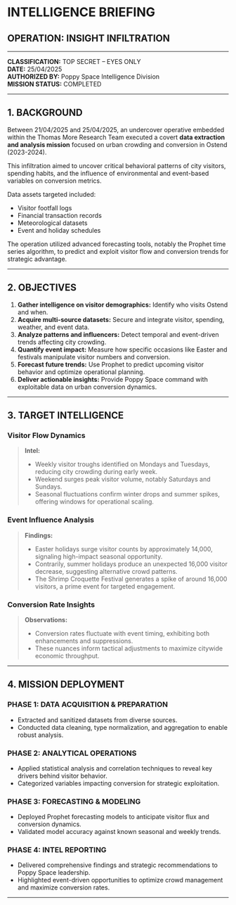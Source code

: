 # **INTELLIGENCE BRIEFING**  
## **OPERATION: INSIGHT INFILTRATION**

---

**CLASSIFICATION:** TOP SECRET – EYES ONLY  
**DATE:** 25/04/2025  
**AUTHORIZED BY:** Poppy Space Intelligence Division  
**MISSION STATUS:** COMPLETED  

---

## **1. BACKGROUND**

Between 21/04/2025 and 25/04/2025, an undercover operative embedded within the Thomas More Research Team executed a covert **data extraction and analysis mission** focused on urban crowding and conversion in Ostend (2023-2024).

This infiltration aimed to uncover critical behavioral patterns of city visitors, spending habits, and the influence of environmental and event-based variables on conversion metrics.

Data assets targeted included:

- Visitor footfall logs  
- Financial transaction records  
- Meteorological datasets  
- Event and holiday schedules  

The operation utilized advanced forecasting tools, notably the Prophet time series algorithm, to predict and exploit visitor flow and conversion trends for strategic advantage.

---

## **2. OBJECTIVES**

1. **Gather intelligence on visitor demographics:** Identify who visits Ostend and when.  
2. **Acquire multi-source datasets:** Secure and integrate visitor, spending, weather, and event data.  
3. **Analyze patterns and influencers:** Detect temporal and event-driven trends affecting city crowding.  
4. **Quantify event impact:** Measure how specific occasions like Easter and festivals manipulate visitor numbers and conversion.  
5. **Forecast future trends:** Use Prophet to predict upcoming visitor behavior and optimize operational planning.  
6. **Deliver actionable insights:** Provide Poppy Space command with exploitable data on urban conversion dynamics.

---

## **3. TARGET INTELLIGENCE**

### **Visitor Flow Dynamics**  
> **Intel:**  
> - Weekly visitor troughs identified on Mondays and Tuesdays, reducing city crowding during early week.  
> - Weekend surges peak visitor volume, notably Saturdays and Sundays.  
> - Seasonal fluctuations confirm winter drops and summer spikes, offering windows for operational scaling.

### **Event Influence Analysis**  
> **Findings:**  
> - Easter holidays surge visitor counts by approximately 14,000, signaling high-impact seasonal opportunity.  
> - Contrarily, summer holidays produce an unexpected 16,000 visitor decrease, suggesting alternative crowd patterns.  
> - The Shrimp Croquette Festival generates a spike of around 16,000 visitors, a prime event for targeted engagement.

### **Conversion Rate Insights**  
> **Observations:**  
> - Conversion rates fluctuate with event timing, exhibiting both enhancements and suppressions.  
> - These nuances inform tactical adjustments to maximize citywide economic throughput.

---

## **4. MISSION DEPLOYMENT**

### **PHASE 1: DATA ACQUISITION & PREPARATION**  
- Extracted and sanitized datasets from diverse sources.  
- Conducted data cleaning, type normalization, and aggregation to enable robust analysis.

### **PHASE 2: ANALYTICAL OPERATIONS**  
- Applied statistical analysis and correlation techniques to reveal key drivers behind visitor behavior.  
- Categorized variables impacting conversion for strategic exploitation.

### **PHASE 3: FORECASTING & MODELING**  
- Deployed Prophet forecasting models to anticipate visitor flux and conversion dynamics.  
- Validated model accuracy against known seasonal and weekly trends.

### **PHASE 4: INTEL REPORTING**  
- Delivered comprehensive findings and strategic recommendations to Poppy Space leadership.  
- Highlighted event-driven opportunities to optimize crowd management and maximize conversion rates.

---
